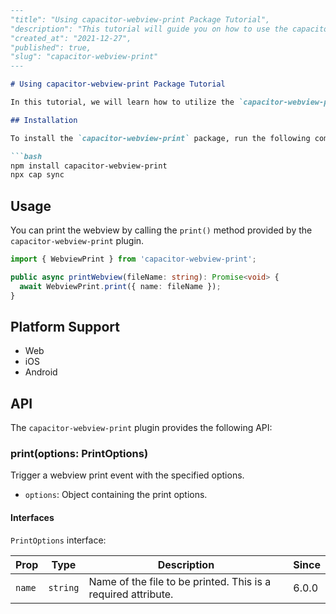 ```markdown
---
"title": "Using capacitor-webview-print Package Tutorial",
"description": "This tutorial will guide you on how to use the capacitor-webview-print plugin in your Capacitor project to print the webview in Web, iOS, and Android platforms.",
"created_at": "2021-12-27",
"published": true,
"slug": "capacitor-webview-print"
---

# Using capacitor-webview-print Package Tutorial

In this tutorial, we will learn how to utilize the `capacitor-webview-print` Capacitor plugin to print the webview in your project. This plugin supports Web, iOS, and Android platforms.

## Installation

To install the `capacitor-webview-print` package, run the following command:

```bash
npm install capacitor-webview-print
npx cap sync
```

## Usage

You can print the webview by calling the `print()` method provided by the `capacitor-webview-print` plugin.

```typescript
import { WebviewPrint } from 'capacitor-webview-print';

public async printWebview(fileName: string): Promise<void> {
  await WebviewPrint.print({ name: fileName });
}
```

## Platform Support

- Web
- iOS
- Android

## API

The `capacitor-webview-print` plugin provides the following API:

### print(options: PrintOptions)

Trigger a webview print event with the specified options.

- `options`: Object containing the print options.

#### Interfaces

`PrintOptions` interface:

| Prop       | Type                | Description                                                    | Since  |
| ---------- | ------------------- | -------------------------------------------------------------- | -----  |
| `name`     | `string`            | Name of the file to be printed. This is a required attribute.  | 6.0.0  |

```
